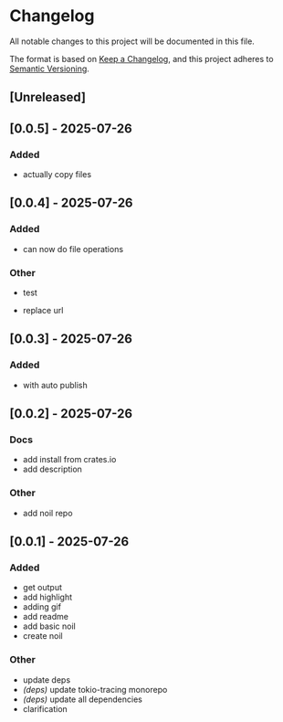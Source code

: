 # Changelog
All notable changes to this project will be documented in this file.

The format is based on [Keep a Changelog](https://keepachangelog.com/en/1.0.0/),
and this project adheres to [Semantic Versioning](https://semver.org/spec/v2.0.0.html).

## [Unreleased]

## [0.0.5] - 2025-07-26

### Added
- actually copy files

## [0.0.4] - 2025-07-26

### Added
- can now do file operations

### Other
- test

- replace url


## [0.0.3] - 2025-07-26

### Added
- with auto publish

## [0.0.2] - 2025-07-26

### Docs
- add install from crates.io
- add description

### Other
- add noil repo

## [0.0.1] - 2025-07-26

### Added
- get output
- add highlight
- adding gif
- add readme
- add basic noil
- create noil

### Other
- update deps
- *(deps)* update tokio-tracing monorepo
- *(deps)* update all dependencies
- clarification
